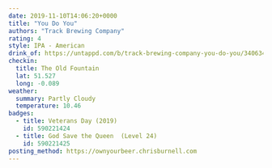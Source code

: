 ```yaml
---
date: 2019-11-10T14:06:20+0000
title: "You Do You"
authors: "Track Brewing Company"
rating: 4
style: IPA - American
drink_of: https://untappd.com/b/track-brewing-company-you-do-you/3406346
checkin:
  title: The Old Fountain
  lat: 51.527
  long: -0.089
weather:
  summary: Partly Cloudy
  temperature: 10.46
badges:
  - title: Veterans Day (2019)
    id: 590221424
  - title: God Save the Queen  (Level 24)
    id: 590221425
posting_method: https://ownyourbeer.chrisburnell.com
---
```


